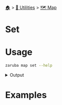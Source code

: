 <!--startTocHeader-->
[🏠](../../README.md) > [🔧 Utilities](../README.md) > [🗺️ Map](README.md)
# Set
<!--endTocHeader-->

# Usage

<!--startCode-->
```bash
zaruba map set --help
```
 
<details>
<summary>Output</summary>
 
```````
Set map[key] to value

Usage:
  zaruba map set <jsonMap> <key> <value> [<otherKey> <otherValue>...] [flags]

Flags:
  -h, --help   help for set
```````
</details>
<!--endCode-->

# Examples



<!--startTocSubTopic-->
<!--endTocSubTopic-->